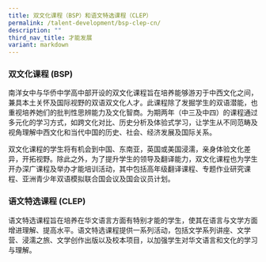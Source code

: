 ```yaml
---
title: 双文化课程（BSP）和语文特选课程（CLEP）
permalink: /talent-development/bsp-clep-cn/
description: ""
third_nav_title: 才能发展
variant: markdown
---
```

### 双文化课程 (BSP)

南洋女中与华侨中学高中部开设的双文化课程旨在培养能够游刃于中西文化之间，兼具本土关怀及国际视野的双语双文化人才。此课程除了发掘学生的双语潜能，也重视培养她们的批判性思辨能力及文化智商。为期两年（中三及中四）的课程通过多元化的学习方式，如跨文化对比、历史分析及体验式学习，让学生从不同范畴及视角理解中西文化和当代中国的历史、社会、经济发展及国际关系。

双文化课程的学生将有机会到中国、东南亚，英国或美国浸濡，亲身体验文化差异，开拓视野。除此之外，为了提升学生的领导及翻译能力，双文化课程也为学生开办深广课程及举办才能培训活动，其中包括高年级翻译课程、专题作业研究课程、亚洲青少年双语模拟联合国会议及国会议员计划。



### 语文特选课程 (CLEP)

语文特选课程旨在培养在华文语言方面有特别才能的学生，使其在语言与文学方面增进理解、提高水平。语文特选课程提供一系列活动，包括文学系列讲座、文学营、浸濡之旅、文学创作出版以及校本项目，以加强学生对华文语言和文化的学习与理解。